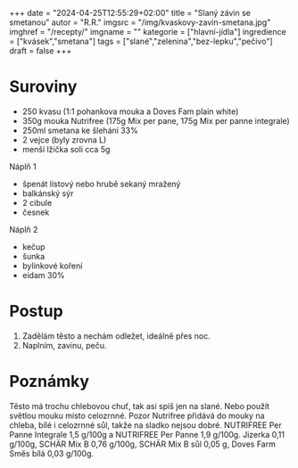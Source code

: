 
+++
date = "2024-04-25T12:55:29+02:00"
title = "Slaný závin se smetanou"
autor = "R.R."
imgsrc = "/img/kvaskovy-zavin-smetana.jpg"
imghref = "/recepty/"
imgname = ""
kategorie = ["hlavní-jídla"]
ingredience = ["kvásek","smetana"]
tags = ["slané","zelenina","bez-lepku","pečivo"]
draft = false
+++


# Suroviny
- 250 kvasu (1:1 pohankova mouka a Doves Fam plain white)
- 350g mouka Nutrifree (175g Mix per pane, 175g Mix per panne integrale)
- 250ml smetana ke šlehání 33% 
- 2 vejce (byly zrovna L)
- menší lžička soli cca 5g

Náplň 1
- špenát listový nebo hrubě sekaný mražený
- balkánský sýr
- 2 cibule
- česnek

Náplň 2
- kečup
- šunka
- bylinkové koření
- eidam 30% 

# Postup
1. Zadělám těsto a nechám odležet, ideálně přes noc.
2. Naplním, zavinu, peču.



# Poznámky
Těsto má trochu chlebovou chuť, tak asi spíš jen na slané. Nebo použít světlou mouku místo celozrnné. Pozor Nutrifree přidává do mouky na chleba, bílé i celozrnné sůl, takže na sladko nejsou dobré.
NUTRIFREE Per Panne Integrale 1,5 g/100g a NUTRIFREE Per Panne 1,9 g/100g. Jizerka 0,11 g/100g, SCHÄR Mix B  0,76 g/100g, SCHÄR Mix B sůl 0,05 g, Doves Farm Směs bílá 0,03 g/100g.
<!-- --> 